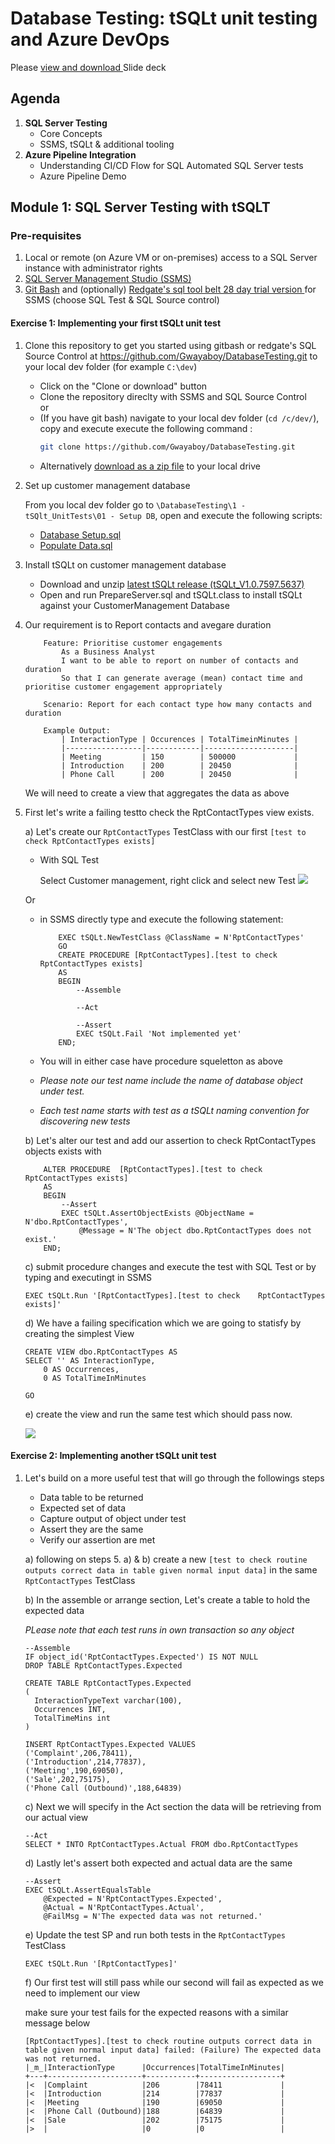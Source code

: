 # Database Testing: tSQLt unit testing and Azure DevOps

Please [view and download ](https://github.com/Gwayaboy/DatabaseTesting/blob/main/0%20-%20Content/DatabateTestingWorkshop.pdf) Slide deck

## Agenda

1. **SQL Server Testing**
    - Core Concepts
    - SSMS, tSQLt & additional tooling
2. **Azure Pipeline Integration**
    - Understanding CI/CD Flow for SQL Automated SQL Server tests
    - Azure Pipeline Demo


## Module 1: SQL Server Testing with tSQLT

  ### Pre-requisites
    
1. Local or remote (on Azure VM or on-premises) access to a SQL Server instance with administrator rights  
2. [SQL Server Management Studio (SSMS)](https://aka.ms/ssmsfullsetup)    
3. [Git Bash](https://git-scm.com/download/win) and (optionally) [  Redgate's sql tool belt 28 day trial version ](https://www.red-gate.com/products/sql-development/sql-test/trial/) for SSMS (choose SQL Test & SQL Source control)

  #### Exercise 1: Implementing your first tSQLt unit test

  1. Clone this repository to get you started using gitbash or redgate's SQL Source Control at https://github.com/Gwayaboy/DatabaseTesting.git to your local dev folder (for example ```C:\dev```)
      - Click on the "Clone or download" button
      - Clone the repository direclty with SSMS and  SQL Source Control       
        or
      - (If you have git bash) navigate to your local dev folder (```cd /c/dev/```), copy and execute execute the following command :
        ```bash        
        git clone https://github.com/Gwayaboy/DatabaseTesting.git
        ```        
      - Alternatively [download as a zip file](https://github.com/Gwayaboy/DatabaseTesting/archive/main.zip) to your local drive 

  2. Set up customer management database
        
        From you local dev folder go to ```\DatabaseTesting\1 - tSQlt_UnitTests\01 - Setup DB```, open and execute the following scripts:

        - [Database Setup.sql](https://github.com/Gwayaboy/DatabaseTesting/blob/main/1%20-%20tSQlt_UnitTests/01%20-%20Setup%20DB/Database%20Setup.sql)
        - [Populate Data.sql](https://github.com/Gwayaboy/DatabaseTesting/blob/main/1%20-%20tSQlt_UnitTests/01%20-%20Setup%20DB/Populate%20Data.sql)
    
  3. Install tSQLt on customer management database
        - Download and unzip [latest tSQLt release (tSQLt_V1.0.7597.5637)](http://tsqlt.org/download/tsqlt/)
        - Open and run PrepareServer.sql and tSQLt.class to install tSQLt against your CustomerManagement Database 

  4. Our requirement is to Report contacts and avegare duration
        ```Gherkin            
            Feature: Prioritise customer engagements
                As a Business Analyst 
                I want to be able to report on number of contacts and duration 
                So that I can generate average (mean) contact time and prioritise customer engagement appropriately

            Scenario: Report for each contact type how many contacts and duration 

            Example Output:
                | InteractionType | Occurences | TotalTimeinMinutes | 
                |-----------------|------------|--------------------|
                | Meeting         | 150        | 500000             | 
                | Introduction    | 200        | 20450              | 
                | Phone Call      | 200        | 20450              | 
        ```

        We will need to create a view that aggregates the data as above 

  5. First let's write a failing testto check the RptContactTypes view exists.
        
        a) Let's create our ```RptContactTypes``` TestClass with our first ```[test to check RptContactTypes exists]```
                
    
        - With SQL Test
        
            Select Customer management, right click and select new Test
        ![](https://demosta.blob.core.windows.net/images/CreatetSQLtTestWithSQLTest.png)

        Or
        - in SSMS directly type and execute the following statement:
            ```TSQL
                EXEC tSQLt.NewTestClass @ClassName = N'RptContactTypes' 
                GO
                CREATE PROCEDURE [RptContactTypes].[test to check RptContactTypes exists]
                AS
                BEGIN
                    --Assemble

                    --Act
                    
                    --Assert            
                    EXEC tSQLt.Fail 'Not implemented yet'
                END;    
            ```

        - You will in  either case have procedure squeletton as above
        - _Please note our test name include the name of database object under test._
        
        - _Each test name starts with test as a tSQLt naming convention for discovering new tests_

        b) Let's alter our test and add our assertion to check  RptContactTypes objects exists with
            
        ```TSQL
            ALTER PROCEDURE  [RptContactTypes].[test to check RptContactTypes exists]     
            AS
            BEGIN                      
                --Assert
                EXEC tSQLt.AssertObjectExists @ObjectName = N'dbo.RptContactTypes', 
                    @Message = N'The object dbo.RptContactTypes does not exist.' 
            END;  
        ```
        c) submit procedure changes and execute the test with SQL Test or by typing and executingt in SSMS
        
        ```TSQL
        EXEC tSQLt.Run '[RptContactTypes].[test to check    RptContactTypes exists]'
        ```

        d) We have a failing specification which we are going to statisfy by creating the simplest View

        ```TSQL
        CREATE VIEW dbo.RptContactTypes AS
        SELECT '' AS InteractionType,
            0 AS Occurrences,
            0 AS TotalTimeInMinutes

        GO	 
        ``` 
        e) create the view and run the same test which should pass now.

        ![](https://demosta.blob.core.windows.net/images/FirstPassingTest.PNG)           

#### Exercise 2: Implementing another tSQLt unit test
    
  1. Let's build on a more useful test that will go through the followings steps

        - Data table to be returned
        - Expected set of data
        - Capture output of object under test
        - Assert they are the same
        - Verify our assertion are met

        a) following on steps 5. a) & b) create a new ```[test to check routine outputs correct data in table given normal input data]``` in the same ```RptContactTypes``` TestClass 

        b) In the assemble or arrange section, Let's create a table to hold the expected data
        
        _PLease note that each test runs in own transaction so any object_

        ```TSQL
        --Assemble
        IF object_id('RptContactTypes.Expected') IS NOT NULL
        DROP TABLE RptContactTypes.Expected

        CREATE TABLE RptContactTypes.Expected 
        (
          InteractionTypeText varchar(100),
          Occurrences INT,
          TotalTimeMins int
        )

        INSERT RptContactTypes.Expected VALUES 
        ('Complaint',206,78411),
        ('Introduction',214,77837),
        ('Meeting',190,69050),
        ('Sale',202,75175),
        ('Phone Call (Outbound)',188,64839)
        ```

        c) Next we will specify in the Act section the data will be retrieving from our actual view

        ```TSQL
        --Act
        SELECT * INTO RptContactTypes.Actual FROM dbo.RptContactTypes

        ```

        d) Lastly let's assert both expected and actual data are the same

        ```TSQL
        --Assert
        EXEC tSQLt.AssertEqualsTable 
            @Expected = N'RptContactTypes.Expected', 
            @Actual = N'RptContactTypes.Actual', 
            @FailMsg = N'The expected data was not returned.' 

        ```

        e) Update the test SP and  run both tests in the ```RptContactTypes``` TestClass
        
         
        ```TSQL
        EXEC tSQLt.Run '[RptContactTypes]'
        ```

        f) Our first test will still pass while our second will fail as expected as we need to implement our view 

        make sure your test fails for the expected reasons with a similar message below

        ```TSQL        
        [RptContactTypes].[test to check routine outputs correct data in table given normal input data] failed: (Failure) The expected data was not returned.
        |_m_|InteractionType      |Occurrences|TotalTimeInMinutes|
        +---+---------------------+-----------+------------------+
        |<  |Complaint            |206        |78411             |
        |<  |Introduction         |214        |77837             |
        |<  |Meeting              |190        |69050             |
        |<  |Phone Call (Outbound)|188        |64839             |
        |<  |Sale                 |202        |75175             |
        |>  |                     |0          |0                 |
        ``` 





